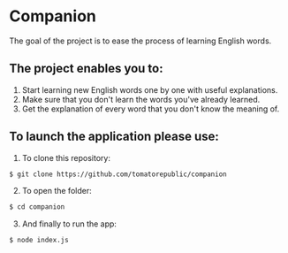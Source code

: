 # Companion
The goal of the project is to ease the process of learning English words.

## The project enables you to:
1. Start learning new English words one by one with useful explanations.
2. Make sure that you don't learn the words you've already learned.
3. Get the explanation of every word that you don't know the meaning of.

## To launch the application please use:
1. To clone this repository:
```bash
$ git clone https://github.com/tomatorepublic/companion
```
2. To open the folder:
```bash
$ cd companion
```
3. And finally to run the app:
```bash
$ node index.js
```
